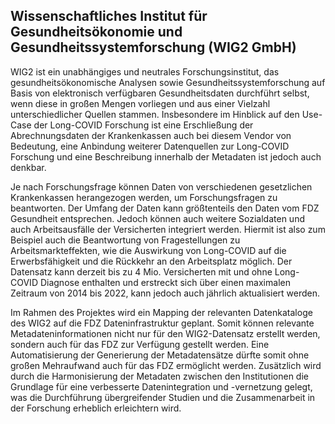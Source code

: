 ## Wissenschaftliches Institut für Gesundheitsökonomie und Gesundheitssystemforschung (WIG2 GmbH)
WIG2 ist ein unabhängiges und neutrales Forschungsinstitut, das gesundheitsökonomische Analysen sowie Gesundheitssystemforschung auf Basis von elektronisch verfügbaren Gesundheitsdaten durchführt   selbst, wenn diese in großen Mengen vorliegen und aus einer Vielzahl unterschiedlicher Quellen stammen.
Insbesondere im Hinblick auf den Use-Case der Long-COVID Forschung ist eine Erschließung der Abrechnungsdaten der Krankenkassen auch bei diesem Vendor von Bedeutung, eine Anbindung weiterer Datenquellen zur Long-COVID Forschung und eine Beschreibung innerhalb der Metadaten ist jedoch auch denkbar.

Je nach Forschungsfrage können Daten von verschiedenen gesetzlichen Krankenkassen herangezogen werden, um Forschungsfragen zu beantworten. Der Umfang der Daten kann größtenteils den Daten vom FDZ Gesundheit entsprechen. Jedoch können auch weitere Sozialdaten und auch Arbeitsausfälle der Versicherten integriert werden. Hiermit ist also zum Beispiel auch die Beantwortung von Fragestellungen zu Arbeitsmarkteffekten, wie die Auswirkung von Long-COVID auf die Erwerbsfähigkeit und die Rückkehr an den Arbeitsplatz möglich. Der Datensatz kann derzeit bis zu 4 Mio. Versicherten mit und ohne Long-COVID Diagnose enthalten und erstreckt sich über einen maximalen Zeitraum von 2014 bis 2022, kann jedoch auch jährlich aktualisiert werden.

Im Rahmen des Projektes wird ein Mapping der relevanten Datenkataloge des WIG2 auf die FDZ Dateninfrastruktur geplant. Somit können relevante Metadateninformationen nicht nur für den WIG2-Datensatz erstellt werden, sondern auch für das FDZ zur Verfügung gestellt werden. Eine Automatisierung der Generierung der Metadatensätze dürfte somit ohne großen Mehraufwand auch für das FDZ ermöglicht werden. Zusätzlich wird durch die Harmonisierung der Metadaten zwischen den Institutionen die Grundlage für eine verbesserte Datenintegration und -vernetzung gelegt, was die Durchführung übergreifender Studien und die Zusammenarbeit in der Forschung erheblich erleichtern wird.
